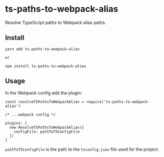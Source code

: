 # ts-paths-to-webpack-alias

Resolve TypeScript paths to Webpack alias paths.

## Install

    yarn add ts-paths-to-webpack-alias

    or

    npm install ts-paths-to-webpack-alias

## Usage

In the Webpack config add the plugin:

    const resolveTSPathsToWebpackAlias = require('ts-paths-to-webpack-alias')

    /* ...webpack config */

    plugins: [
      new ResolveTSPathsToWebpackAlias({
        configFile: pathToTSConfigFile
      })
    ]

`pathToTSConfigFile` is the path to the `tsconfig.json` file used for the project.
